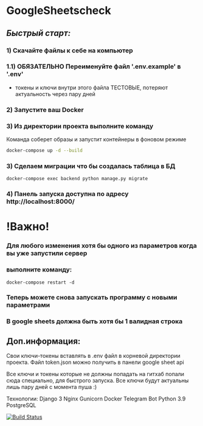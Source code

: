 # GoogleSheetscheck
## _Быстрый старт:_
### 1) Скачайте файлы к себе на компьютер
### 1.1) ОБЯЗАТЕЛЬНО Переименуйте файл '.env.example' в '.env' 
- токены и ключи внутри этого файла ТЕСТОВЫЕ, потеряют актуальность через пару дней
### 2) Запустите ваш Docker
### 3) Из директории проекта выполните команду
Команда соберет образы и запустит контейнеры в фоновом режиме
```sh
docker-compose up -d --build
```
### 3) Сделаем миграции что бы создалась таблица в БД
```
docker-compose exec backend python manage.py migrate
```
### 4) Панель запуска доступна по адресу http://localhost:8000/

# !Важно! 
### Для любого изменения хотя бы одного из параметров когда вы уже запустили сервер
### выполните команду:
```
docker-compose restart -d
```
### Теперь можете снова запускать программу с новыми параметрами
### В google sheets должна быть хотя бы 1 валидная строка

## Доп.информация:

Свои ключи-токены вставлять в .env файл в корневой директории проекта.
Файл token.json можно получить в панели google sheet api

Все ключи и токены которые не должны попадать на гитхаб попали сюда специально, для быстрого запуска.
Все ключи будут актуальны лишь пару дней с момента пуша :)

Технологии:
Django 3
Nginx
Gunicorn
Docker
Telegram Bot
Python 3.9
PostgreSQL

[![Build Status](https://travis-ci.org/joemccann/dillinger.svg?branch=master)](https://travis-ci.org/joemccann/dillinger)
